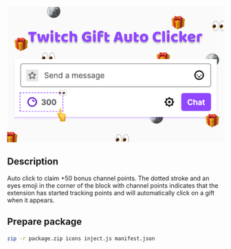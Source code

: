 <div align="center">

![Logo](logo.png)

</div>

## Description

Auto click to claim +50 bonus channel points. The dotted stroke and an eyes emoji in the corner of the block with channel points indicates that the extension has started tracking points and will automatically click on a gift when it appears.

## Prepare package

```sh
zip -r package.zip icons inject.js manifest.json
```
